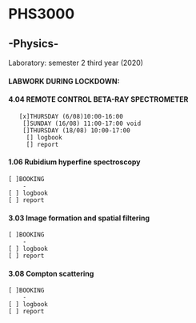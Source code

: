 # PHS3000 
## -Physics-
Laboratory: semester 2 third year (2020) 

#### LABWORK DURING LOCKDOWN:
#### 4.04 REMOTE CONTROL BETA-RAY SPECTROMETER
       [x]THURSDAY (6/08)10:00-16:00
        []SUNDAY (16/08) 11:00-17:00 void
        []THURSDAY (18/08) 10:00-17:00
         [] logbook
         [] report

#### 1.06 Rubidium hyperfine spectroscopy
    [ ]BOOKING
        -
    [ ] logbook
    [ ] report

#### 3.03 Image formation and spatial filtering
    [ ]BOOKING
        -
    [ ] logbook
    [ ] report

#### 3.08 Compton scattering
    [ ]BOOKING
        -
    [ ] logbook
    [ ] report